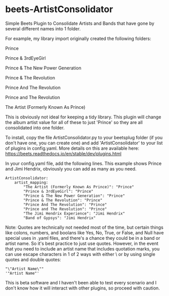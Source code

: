 # beets-ArtistConsolidator

Simple Beets Plugin to Consolidate Artists and Bands that have gone by several different names into 1 folder.

For example, my library import originally created the following folders:

Prince

Prince & 3rdEyeGirl

Prince & The New Power Generation

Prince & The Revolution

Prince And The Revolution

Prince and The Revolution

The Artist (Formerly Known As Prince)

This is obviously not ideal for keeping a tidy library. This plugin will change the album artist value for all of these to just 'Prince' so they are all consolidated into one folder.

To install, copy the file ArtistConsolidator.py to your beetsplug folder (if you don't have one, you can create one) and add 'ArtistConsolidator' to your list of plugins in config.yaml. More details on this are available here: https://beets.readthedocs.io/en/stable/dev/plugins.html

In your config.yaml file, add the following lines. This example shows Prince and Jimi Hendrix, obviously you can add as many as you need. 

```
ArtistConsolidator:
    artist_mapping:
        "The Artist (Formerly Known As Prince)": "Prince"
        "Prince & 3rdEyeGirl": "Prince"
        "Prince & The New Power Generation": "Prince"
        "Prince & The Revolution": "Prince"
        "Prince And The Revolution": "Prince"
        "Prince and The Revolution": "Prince"
        "The Jimi Hendrix Experience": "Jimi Hendrix"
        "Band of Gypsys": "Jimi Hendrix"
```

Note: Quotes are technically not needed most of the time, but certain things like colons, numbers, and boolans like Yes, No, True, or False, and Null have special uses in .yaml files, and there's a chance they could be in a band or artist name. So it's best practice to just use quotes. However, in the event that you need to include an artist name that includes quotation marks, you can use escape characters in 1 of 2 ways with either \ or by using single quotes and double quotes:

```
"\"Artist Name\""
'"Artist Name"'
```

This is beta software and I haven't been able to test every scenario and I don't know how it will interact with other plugins, so proceed with caution. 
